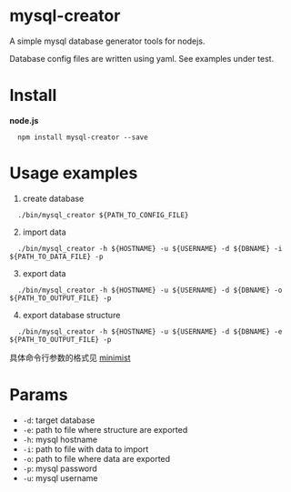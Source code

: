 # mysql-creator

A simple mysql database generator tools for nodejs.

Database config files are written using yaml. See examples under test.

# Install

**node.js**
```
  npm install mysql-creator --save
```

# Usage examples
1. create database
  ```
    ./bin/mysql_creator ${PATH_TO_CONFIG_FILE}
  ```
2.  import data
  ```
    ./bin/mysql_creator -h ${HOSTNAME} -u ${USERNAME} -d ${DBNAME} -i ${PATH_TO_DATA_FILE} -p
  ```
3. export data
  ```
    ./bin/mysql_creator -h ${HOSTNAME} -u ${USERNAME} -d ${DBNAME} -o ${PATH_TO_OUTPUT_FILE} -p
  ```
4. export database structure
  ```
    ./bin/mysql_creator -h ${HOSTNAME} -u ${USERNAME} -d ${DBNAME} -e ${PATH_TO_OUTPUT_FILE} -p
  ```
具体命令行参数的格式见 [minimist](https://www.npmjs.com/package/minimist)

# Params
+ `-d`: target database
+ `-e`: path to file where structure are exported
+ `-h`: mysql hostname
+ `-i`: path to file with data to import
+ `-o`: path to file where data are exported
+ `-p`: mysql password
+ `-u`: mysql username